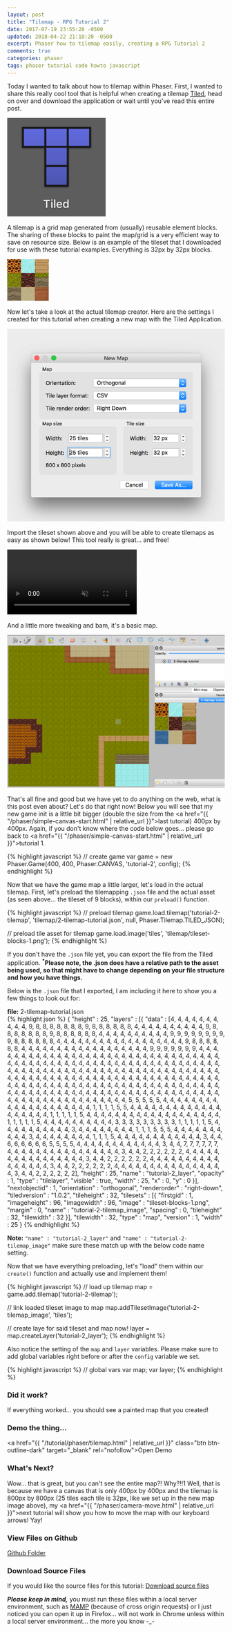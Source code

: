 ```yaml
---
layout: post
title: "Tilemap - RPG Tutorial 2"
date: 2017-07-19 23:55:28 -0500
updated: 2018-04-22 21:10:20 -0500
excerpt: Phaser how to tilemap easily, creating a RPG Tutorial 2
comments: true
categories: phaser
tags: phaser tutorial code howto javascript
---
```


Today I wanted to talk about how to tilemap within Phaser. First, I wanted to share this really cool tool that is helpful when creating a tilemap <a href="http://www.mapeditor.org" target="_blank" rel="noopener">Tiled</a>, head on over and download the application or wait until you've read this entire post.  

<div class="img-wrapper">
  <img class="img" src="/assets/img/phaser/tilemap/tiled-mac-application.png" alt="tiled mac app">
</div>

A tilemap is a grid map generated from (usually) reusable element blocks. The sharing of these blocks to paint the map/grid is a very efficient way to save on resource size. Below is an example of the tileset that I downloaded for use with these tutorial examples. Everything is 32px by 32px blocks.

<div class="img-wrapper">
  <img class="img" src="/assets/img/phaser/tilemap/tileset-blocks-1.png" alt="tileset blocks">
</div>

Now let's take a look at the actual tilemap creator. Here are the settings I created for this tutorial when creating a new map with the Tiled Application.

<div class="img-wrapper">
  <img class="img" src="/assets/img/phaser/tilemap/tiled-new-map-example.png" alt="tiled app settings">
</div>

Import the tileset shown above and you will be able to create tilemaps as easy as shown below! This tool really is great... and free!

<div class="video-wrapper">
  <video class="video" autoplay loop muted playsinline>
    <source src="/assets/videos/phaser/tilemap/tiled-tutorial-example.mp4" type="video/mp4">
  </video>
</div>

And a little more tweaking and bam, it's a basic map.

<div class="img-wrapper">
  <img class="img" src="/assets/img/phaser/tilemap/tiled-full-map-painted.png" alt="tiled full map">
</div>

That's all fine and good but we have yet to do anything on the web, what is this post even about? Let's do that right now! Below you will see that my new game init is a little bit bigger (double the size from the <a href="{{ "/phaser/simple-canvas-start.html" | relative_url }}">last tutorial</a>) 400px by 400px. Again, if you don't know where the code below goes... please go back to <a href="{{ "/phaser/simple-canvas-start.html" | relative_url }}">tutorial 1</a>.

{% highlight javascript %}
// create game
var game = new Phaser.Game(400, 400, Phaser.CANVAS, 'tutorial-2', config);
{% endhighlight %}

Now that we have the game map a little larger, let's load in the actual tilemap. First, let's preload the tilemapping `.json` file and the actual asset (as seen above... the tileset of 9 blocks), within our `preload()` function.

{% highlight javascript %}
// preload tilemap
game.load.tilemap('tutorial-2-tilemap', 'tilemap/2-tilemap-tutorial.json', null, Phaser.Tilemap.TILED_JSON);

// preload tile asset for tilemap
game.load.image('tiles', 'tilemap/tileset-blocks-1.png');
{% endhighlight %}

If you don't have the `.json` file yet, you can export the file from the Tiled application. **<sup>*</sup>Please note, the .json does have a relative path to the asset being used, so that might have to change depending on your file structure and how you have things.**

Below is the `.json` file that I exported, I am including it here to show you a few things to look out for:

<div class="highlight-wrapper">
<div class="highlight-file-label"><strong>file:</strong> 2-tilemap-tutorial.json</div>
{% highlight json %}
{
  "height" : 25,
  "layers" : [{
    "data" : [4, 4, 4, 4, 4, 4, 4, 4, 4, 4, 9, 8, 8, 8, 8, 8, 8, 8, 9, 8, 8, 8, 8, 8, 8, 4, 4, 4, 4, 4, 4, 4, 4, 4, 4, 9, 8, 8, 8, 8, 8, 8, 8, 9, 8, 8, 8, 8, 8, 8, 4, 4, 4, 4, 4, 4, 4, 4, 4, 4, 9, 9, 9, 9, 9, 9, 9, 9, 9, 8, 8, 8, 8, 8, 8, 4, 4, 4, 4, 4, 4, 4, 4, 4, 4, 4, 4, 4, 4, 4, 4, 4, 4, 9, 8, 8, 8, 8, 8, 8, 4, 4, 4, 4, 4, 4, 4, 4, 4, 4, 4, 4, 4, 4, 4, 4, 4, 4, 9, 9, 9, 9, 9, 9, 9, 4, 4, 4, 4, 4, 4, 4, 4, 4, 4, 4, 4, 4, 4, 4, 4, 4, 4, 4, 4, 4, 4, 4, 4, 4, 4, 4, 4, 4, 4, 4, 4, 4, 4, 4, 4, 4, 4, 4, 4, 4, 4, 4, 4, 4, 4, 4, 4, 4, 4, 4, 4, 4, 4, 4, 4, 4, 4, 4, 4, 4, 4, 4, 4, 4, 4, 4, 4, 4, 4, 4, 4, 4, 4, 4, 4, 4, 4, 4, 4, 4, 4, 4, 4, 4, 4, 4, 4, 4, 4, 4, 4, 4, 4, 4, 4, 4, 4, 4, 4, 4, 4, 4, 4, 4, 4, 4, 4, 4, 4, 4, 4, 4, 4, 4, 4, 4, 4, 4, 4, 4, 4, 4, 4, 4, 4, 4, 4, 4, 4, 4, 4, 4, 4, 4, 4, 4, 4, 4, 4, 4, 4, 4, 4, 4, 4, 4, 4, 4, 4, 4, 4, 4, 4, 4, 4, 4, 4, 4, 4, 4, 4, 4, 4, 4, 4, 4, 4, 4, 4, 4, 4, 4, 4, 4, 4, 4, 4, 4, 4, 4, 4, 4, 4, 4, 4, 4, 4, 4, 4, 4, 4, 4, 4, 4, 4, 4, 4, 4, 4, 5, 5, 5, 5, 5, 4, 4, 4, 4, 4, 4, 4, 4, 4, 4, 4, 4, 4, 4, 4, 4, 4, 4, 4, 4, 1, 1, 1, 1, 5, 5, 4, 4, 4, 4, 4, 4, 4, 4, 4, 4, 4, 4, 4, 4, 4, 4, 4, 4, 4, 1, 1, 1, 1, 1, 5, 4, 4, 4, 4, 4, 4, 4, 4, 4, 4, 4, 4, 4, 4, 4, 4, 4, 4, 4, 1, 1, 1, 1, 1, 5, 4, 4, 4, 4, 4, 4, 4, 4, 4, 4, 3, 3, 3, 3, 3, 3, 3, 3, 3, 1, 1, 1, 1, 1, 5, 4, 4, 4, 4, 4, 4, 4, 4, 4, 4, 3, 4, 4, 4, 4, 4, 4, 4, 4, 1, 1, 1, 5, 5, 5, 4, 4, 4, 4, 4, 4, 4, 4, 4, 4, 3, 4, 4, 4, 4, 4, 4, 4, 4, 1, 1, 1, 5, 4, 4, 4, 4, 4, 4, 4, 4, 4, 4, 4, 4, 3, 4, 4, 6, 6, 6, 6, 6, 6, 5, 5, 5, 5, 4, 4, 4, 4, 4, 4, 4, 4, 4, 4, 4, 4, 3, 4, 4, 7, 7, 7, 7, 7, 7, 4, 4, 4, 4, 4, 4, 4, 4, 4, 4, 4, 4, 4, 4, 4, 4, 3, 4, 4, 2, 2, 2, 2, 2, 2, 4, 4, 4, 4, 4, 4, 4, 4, 4, 4, 4, 4, 4, 4, 4, 4, 3, 4, 4, 2, 2, 2, 2, 2, 2, 4, 4, 4, 4, 4, 4, 4, 4, 4, 4, 4, 4, 4, 4, 4, 4, 3, 4, 4, 2, 2, 2, 2, 2, 2, 4, 4, 4, 4, 4, 4, 4, 4, 4, 4, 4, 4, 4, 4, 4, 4, 3, 4, 4, 2, 2, 2, 2, 2, 2],
    "height" : 25,
    "name" : "tutorial-2_layer",
    "opacity" : 1,
    "type" : "tilelayer",
    "visible" : true,
    "width" : 25,
    "x" : 0,
    "y" : 0
  }],
  "nextobjectid" : 1,
  "orientation" : "orthogonal",
  "renderorder" : "right-down",
  "tiledversion" : "1.0.2",
  "tileheight" : 32,
  "tilesets" : [{
    "firstgid" : 1,
    "imageheight" : 96,
    "imagewidth" : 96,
    "image" : "tileset-blocks-1.png",
    "margin" : 0,
    "name" : "tutorial-2-tilemap_image",
    "spacing" : 0,
    "tileheight" : 32,
    "tilewidth" : 32
  }],
  "tilewidth" : 32,
  "type" : "map",
  "version" : 1,
  "width" : 25
}
{% endhighlight %}
</div>

**Note:** `"name" : "tutorial-2_layer"` and `"name" : "tutorial-2-tilemap_image"` make sure these match up with the below code name setting.

Now that we have everything preloading, let's "load" them within our `create()` function and actually use and implement them!

{% highlight javascript %}
// load up tilemap
map = game.add.tilemap('tutorial-2-tilemap');

// link loaded tileset image to map
map.addTilesetImage('tutorial-2-tilemap_image', 'tiles');

// create laye for said tileset and map now!
layer = map.createLayer('tutorial-2_layer');
{% endhighlight %}

Also notice the setting of the `map` and `layer` variables. Please make sure to add global variables right before or after the `config` variable we set.

{% highlight javascript %}
// global vars
var map;
var layer;
{% endhighlight %}

### Did it work?
If everything worked... you should see a painted map that you created!

### Demo the thing...
<a href="{{ "/tutorial/phaser/tilemap.html" | relative_url }}" class="btn btn-outline-dark" target="_blank" rel="nofollow">Open Demo</a>  

### What's Next?
Wow... that is great, but you can't see the entire map?! Why?!!1 Well, that is because we have a canvas that is only 400px by 400px and the tilemap is 800px by 800px (25 tiles each tile is 32px, like we set up in the new map image above), my <a href="{{ "/phaser/camera-move.html" | relative_url }}">next tutorial will show you how to move the map with our keyboard arrows</a>! Yay!

### View Files on Github
<a href="https://github.com/calebnance/blog-calebnance_phaser-tutorials/tree/master/2-tilemap" class="btn btn-outline-dark">Github Folder</a>

### Download Source Files
If you would like the source files for this tutorial: <a href="/assets/downloads/phaser/tilemap-tutorial_blog.calebnance.com.zip" class="btn btn-outline-dark" download>Download source files</a>

***Please keep in mind,*** you must run these files within a local server environment, such as <a href="https://www.mamp.info" target="_blank" rel="noopener">MAMP</a> (because of cross origin requests) or I just noticed you can open it up in Firefox... will not work in Chrome unless within a local server environment... the more you know -_-
